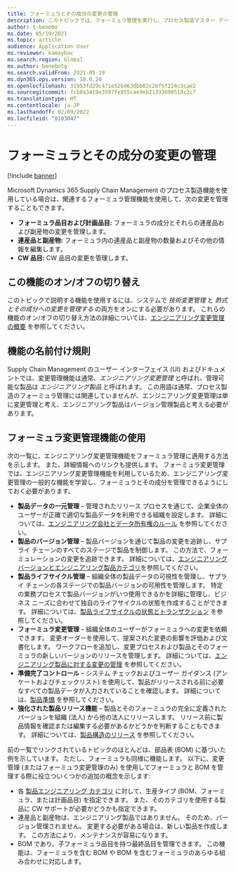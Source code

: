 ```yaml
---
title: フォーミュラとその成分の変更の管理
description: このトピックでは、フォーミュラ管理を実行し、プロセス製造マスター データに対する変更を管理する方法について説明します。
author: t-benebo
ms.date: 05/19/2021
ms.topic: article
audience: Application User
ms.reviewer: kamaybac
ms.search.region: Global
ms.author: benebotg
ms.search.validFrom: 2021-05-19
ms.dyn365.ops.version: 10.0.20
ms.openlocfilehash: 31953fd29c471e52bd63dbb02c20f5f224c3cae2
ms.sourcegitcommit: fcb8a3419e3597fe855cae9eb21333698518c2c7
ms.translationtype: HT
ms.contentlocale: ja-JP
ms.lasthandoff: 02/09/2022
ms.locfileid: "8103047"
---
```

# <a name="manage-changes-in-formulas-and-their-ingredients"></a>フォーミュラとその成分の変更の管理

[!include [banner](../includes/banner.md)]

Microsoft Dynamics 365 Supply Chain Management のプロセス製造機能を使用している場合は、関連するフォーミュラ管理機能を使用して、次の変更を管理することもできます。

- **フォーミュラ品目および計画品目:** フォーミュラの成分とそれらの連産品および副産物の変更を管理します。
- **連産品と副産物:** フォーミュラ内の連産品と副産物の数量およびその他の情報を編集します。
- **CW 品目:** CW 品目の変更を管理します。

## <a name="turn-this-feature-on-or-off"></a>この機能のオン/オフの切り替え

このトピックで説明する機能を使用するには、システムで *技術変更管理* と *酢式とその成分への変更を管理する* の両方をオンにする必要があります。 これらの機能のオン/オフの切り替え方法の詳細については、[エンジニアリング変更管理の概要](product-engineering-overview.md) を参照してください。

## <a name="feature-naming-conventions"></a>機能の名前付け規則

Supply Chain Management のユーザー インターフェイス (UI) およびドキュメントでは、変更管理機能は通常、*エンジニアリング変更管理* と呼ばれ、管理可能な製品は *エンジニアリング製品* と呼ばれます。 この用語は通常、プロセス製造のフォーミュラ管理には関連していませんが、エンジニアリング変更管理は単に変更管理と考え、エンジニアリング製品はバージョン管理製品と考える必要があります。

## <a name="work-with-formula-change-management-features"></a>フォーミュラ変更管理機能の使用

次の一覧に、エンジニアリング変更管理機能をフォーミュラ管理に適用する方法を示します。 また、詳細情報へのリンクも提供します。 フォーミュラ変更管理では、エンジニアリング変更管理機能を利用しているため、エンジニアリング変更管理の一般的な機能を学習し、フォーミュラとその成分を管理できるようにしておく必要があります。

- **製品データの一元管理** – 管理されたリリース プロセスを通じて、企業全体のユーザーが正確で適切な製品データを利用できる組織を設定します。 詳細については、[エンジニアリング会社とデータ所有権のルール](engineering-org-data-ownership-rules.md) を参照してください。
- **製品のバージョン管理** – 製品バージョンを通じて製品の変更を追跡し、サプライ チェーンのすべてのステージで製品を制御します。 この方法で、フォーミュレーションの変更を追跡できます。 詳細については、[エンジニアリング バージョンとエンジニアリング製品カテゴリ](engineering-versions-product-category.md)を参照してください。
- **製品ライフサイクル管理** – 組織全体の製品データの可視性を管理し、サプライ チェーンの各ステージでの製品バージョンの可用性を管理します。 特定の業務プロセスで製品バージョンがいつ使用できるかを詳細に管理し、ビジネス ニーズに合わせて独自のライフサイクルの状態を作成することができます。 詳細については、[製品ライフサイクルの状態とトランザクション](product-lifecycle-state-transactions.md) を参照してください。
- **フォーミュラ変更管理** – 組織全体のユーザーがフォーミュラへの変更を依頼できます。 変更オーダーを使用して、提案された変更の影響を評価および文書化します。 ワークフローを追加し、変更プロセスおよび製品とそのフォーミュラの新しいバージョンのリリースを管理します。 詳細については、[エンジニアリング製品に対する変更の管理](engineering-change-management.md) を参照してください。
- **準備完了コントロール** – システム チェックおよびユーザー ガイダンス (アンケートおよびチェックリスト) を使用して、製品がリリースされる前に必要なすべての製品データが入力されていることを確認します。 詳細については、[製品準備](product-readiness.md) を参照してください。
- **強化された製品リリース機能** – 製品とそのフォーミュラの完全に定義されたバージョンを組織 (法人) から他の法人にリリースします。 リリース前に製品情報を確認または編集する必要があるかどうかを判断することもできます。 詳細については、[製品構造のリリース](release-product-structure.md) を参照してください。

前の一覧でリンクされているトピックのほとんどは、部品表 (BOM) に基づいた例を示しています。 ただし、フォーミュラも同様に機能します。 以下に、変更管理 (またはフォーミュラ変更管理のみ) を使用してフォーミュラと BOM を管理する際に役立ついくつかの追加の概念を示します:

- 各 [製品エンジニアリング カテゴリ](engineering-versions-product-category.md) に対して、生産タイプ (BOM、フォーミュラ、または計画品目) を指定できます。 また、そのカテゴリを使用する製品に CW サポートが必要かどうかも指定できます。
- 連産品と副産物は、エンジニアリング製品ではありません。 そのため、バージョン管理されません。 変更する必要がある場合は、新しい製品を作成します。 この方法により、メンテナンスが容易になります。
- BOM であり、子フォーミュラ品目を持つ最終品目を管理できます。 この機能は、フォーミュラを含む BOM や BOM を含むフォーミュラのあらゆる組み合わせに対応します。
